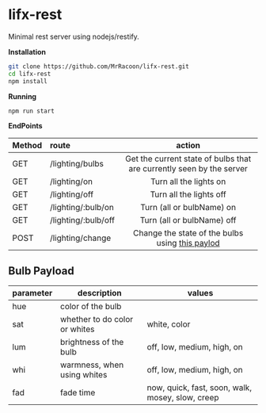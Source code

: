 lifx-rest
=========

Minimal rest server using nodejs/restify.


**Installation**

```bash
git clone https://github.com/MrRacoon/lifx-rest.git
cd lifx-rest
npm install
```

**Running**

`npm run start`



**EndPoints**


| Method  | route               | action |
|:--------|:--------------------|:------:|
| GET     | /lighting/bulbs     | Get the current state of bulbs that are currently seen by the server |
| GET     | /lighting/on        | Turn all the lights on  |
| GET     | /lighting/off       | Turn all the lights off |
| GET     | /lighting/:bulb/on  | Turn (all or bulbName) on  |
| GET     | /lighting/:bulb/off | Turn (all or bulbName) off |
| POST    | /lighting/change    | Change the state of the bulbs using [this paylod][bulbState]


**Bulb Payload**
------------

| parameter | description                   | values |
|-----------|-------------------------------|--------|
| hue       | color of the bulb             | |
| sat       | whether to do color or whites | white, color                                     |
| lum       | brightness of the bulb        | off, low, medium, high, on                       |
| whi       | warmness, when using whites   | off, low, medium, high, on                       |
| fad       | fade time                     | now, quick, fast, soon, walk, mosey, slow, creep |


[bulbState]: https://github.com/MrRacoon/lifx-rest#bulb-payload "payloads for changing bulb state"
